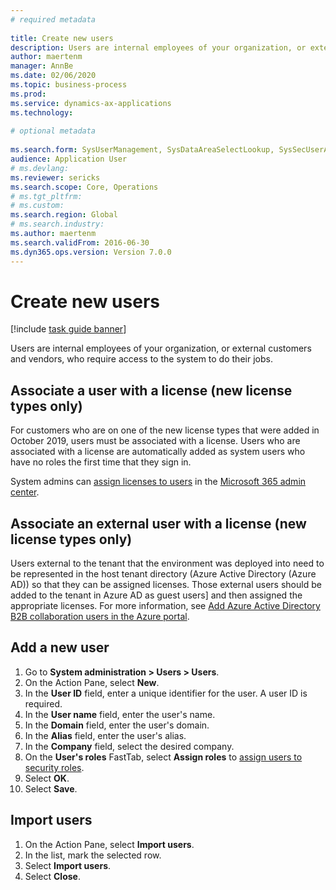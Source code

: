 ```yaml
--- 
# required metadata 
 
title: Create new users
description: Users are internal employees of your organization, or external customers and vendors, who require access to the system to perform their jobs. 
author: maertenm
manager: AnnBe 
ms.date: 02/06/2020
ms.topic: business-process 
ms.prod:  
ms.service: dynamics-ax-applications 
ms.technology:  
 
# optional metadata 
 
ms.search.form: SysUserManagement, SysDataAreaSelectLookup, SysSecUserAddRoles, SysUserMSODSUserImport   
audience: Application User 
# ms.devlang:  
ms.reviewer: sericks
ms.search.scope: Core, Operations 
# ms.tgt_pltfrm:  
# ms.custom:  
ms.search.region: Global
# ms.search.industry: 
ms.author: maertenm
ms.search.validFrom: 2016-06-30 
ms.dyn365.ops.version: Version 7.0.0 
---
```

# Create new users

[!include [task guide banner](../../includes/task-guide-banner.md)]

Users are internal employees of your organization, or external customers and vendors, who require access to the system to do their jobs.

## Associate a user with a license (new license types only)
For customers who are on one of the new license types that were added in October 2019, users must be associated with a license. Users who are associated with a license are automatically added as system users who have no roles the first time that they sign in.

System admins can [assign licenses to users](https://docs.microsoft.com/office365/admin/subscriptions-and-billing/assign-licenses-to-users?view=o365-worldwide) in the [Microsoft 365 admin center](https://docs.microsoft.com/office365/admin/admin-overview/about-the-admin-center?view=o365-worldwide).

## Associate an external user with a license (new license types only)
Users external to the tenant that the environment was deployed into need to be represented in the host tenant directory (Azure Active Directory (Azure AD)) so that they can be assigned licenses. Those external users should be added to the tenant in Azure AD as guest users] and then assigned the appropriate licenses. For more information, see [Add Azure Active Directory B2B collaboration users in the Azure portal](https://docs.microsoft.com/azure/active-directory/b2b/add-users-administrator).

## Add a new user
1. Go to **System administration \> Users \> Users**.
2. On the Action Pane, select **New**.
3. In the **User ID** field, enter a unique identifier for the user. A user ID is required.  
4. In the **User name** field, enter the user's name.  
5. In the **Domain** field, enter the user's domain.  
6. In the **Alias** field, enter the user's alias.  
7. In the **Company** field, select the desired company. 
8. On the **User's roles** FastTab, select **Assign roles** to [assign users to security roles](assign-users-security-roles.md).
9. Select **OK**.
10. Select **Save**.

## Import users
1. On the Action Pane, select **Import users**.
2. In the list, mark the selected row.
3. Select **Import users**.
4. Select **Close**.

